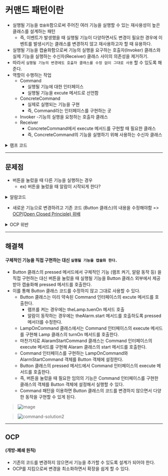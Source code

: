 # 커맨드 패턴이란
- 실행될 기능을 ```캡슐화```함으로써 주어진 여러 기능을 실행할 수 있는 재사용성이 높은 클래스를 설계하는 패턴
   - 즉, 이벤트가 발생했을 때 실행될 기능이 다양하면서도 변경이 필요한 경우에 이벤트를 발생시키는 클래스를 변경하지 않고 재사용하고자 할 때 유용하다.
- 실행될 기능을 캡슐화함으로써 기능의 실행을 요구하는 호출자(Invoker) 클래스와 실제 기능을 실행하는 수신자(Receiver) 클래스 사이의 의존성을 제거하기.
- 따라서 ```실행될 기능의 변경에도 호출자 클래스를 수정 없이 그대로 사용``` 할 수 있도록 해준다.
- 역할이 수행하는 작업
   - Command
      - 실행될 기능에 대한 인터페이스
      - 실행될 기능을 excute 메서드로 선언함
   - ConcreteCommand
      - 실제로 실행되는 기능을 구현
      - 즉, Command라는 인터페이스를 구현하는 곳
   - Invoker
      -기능의 실행을 요청하는 호출자 클래스
   - Receiver
      - ConcreteCommand에서 execute 메서드를 구현할 때 필요한 클래스
      - 즉, ConcreteCommand의 기능을 실행하기 위해 사용하는 수신자 클래스






<details>
<summary>램프 코드</summary>

```.cs
 class Program
    {
        static void Main(string[] args)
        {
            Lamp lamp = new Lamp();
            Button lampButton = new Button(lamp);
            lampButton.pressed();
        }
    }
    public class Lamp
    {
        public void turnOn()
        {
            Console.WriteLine("Lamp On");
        }
    }
    public class Button
    {
        private Lamp theLamp;
        public Button(Lamp theLamp)
        {
            this.theLamp = theLamp;
        }
        public void pressed()
        {
            theLamp.turnOn();
        }
    }
```   


</details>

---

## 문제점
- 버튼을 눌렀을 때 다른 기능을 실행하는 경우
   - ex) 버튼을 눌렀을 때 알람이 시작되게 한다?

<details>
<summary>알람코드</summary>
   
```.cs
 public class Alram
 {
     public void start()
     {
         Console.WriteLine("굿모닝~ 빰빰빠 빠빰빠빠ㅃ빠빰");
     }
 }
 ```
   
</details>

   - 새로운 기능으로 변경하려고 기존 코드 (Button 클래스)의 내용을 수정해야함 => [OCP(Open Closed Principle) 위배](#OCP)



<details>
<summary>OCP 위반</summary>
   
```.cs
    public enum Mode { LAMP, ALARM };
    class Program
    {
        static void Main(string[] args)
        {
            Lamp lamp = new Lamp();
            Alarm alarm = new Alarm();

            Button button = new Button(lamp,alarm);
            button.setMode(Mode.LAMP);
            button.pressed();

            button.setMode(Mode.ALARM);
            button.pressed();
        }
    }

    // 램프 껐다키기
    public class Lamp
    {
        public void turnOn()
        {
            Console.WriteLine("Lamp On");
        }
    }
    // 알람 추가
    public class Alarm
    {
        public void start()
        {
            Console.WriteLine("굿모닝~ 빰빰빠 빠빰빠빠ㅃ빠빰");
        }
    }
    public class Button
    {
        private Lamp theLamp;
        private Alarm theAlarm;
        private Mode theMode;
        // 생성자에서 버튼을 눌렀을 때 필요한 기능을 인지로 받는다.
        public Button(Lamp theLamp, Alarm theAlarm)
        {
            this.theLamp = theLamp;
            this.theAlarm = theAlarm;
        }


        // 램프 모드 또는 알람 모드를 설정
        public void setMode(Mode mode)
        {
            this.theMode = mode;
        }


        // 설정된 모드에 따라 램프를 켜거나 알람을 울림
        public void pressed()
        {
            switch (this.theMode)
            {
                case Mode.LAMP: this.theLamp.turnOn();
                    break;
                case Mode.ALARM: this.theAlarm.start();
                    break;

            }
        }
    }
 ```
   
</details>






---

## 해결책
#### 구체적인 기능을 직접 구현하는 대신 ```실행될 기능을 캡슐화 한다.```
 - Button 클래스의 pressed 메서드에서 구체적인 기능 (램프 켜기, 알람 동작 등) 을 직접 구현하는 대신 버튼을 눌렀을 때 실행될 기능을 Button 클래스 외부에서 제공받아 캡슐화해 pressed 메서드를 호출한다.
 - 이를 통해 Button 클래스 코드를 수정하지 않고 그대로 사용할 수 있다.
   - Button 클래스는 미리 약속된 Command 인터페이스의 excute 메서드를 호출한다.
      - 램프를 켜는 경우에는 theLamp.tuenOn 메서드 호출
      - 알람이 동작하는 경우에는 theAlarm.start 메서드를 호출하도록 pressed 메서더를 수정한다.
   - LampOnCommand 클래스에서는 Command 인터페이스의 execute 메서드를 구현해 Lamp 클래스의 turnOn 메서드를 호출한다.
   - 마찬가지로 AlaramStartCommand 클래스는 Command 인터페이스의 execute 메서드를 구현해 Alaram 클래스의 start 메서드를 호출한다.
   - Command 인터페이스를 구현하는 LampOnCommand와 AlarmStartCommand 객체를 Button 객체에 설정한다.
   - Button 클래스의 pressed 메서드에서 Command 인터페이스의 execute 메서드를 호출한다.
   - 즉, 버튼을 눌렀을 때 필요한 임의의 기능은 Command 인터페이스를 구현한 클래스의 객체를 Button 객체에 설정해서 실행할 수 있다.
   - Command 패턴을 이용하면 Button 클래스의 코드를 변경하지 않으면서 다양한 동작을 구현할 수 있게 된다.

> ![image](https://user-images.githubusercontent.com/5639363/212545241-0ace3577-21e3-4e16-b167-ab4b7b978128.png)



     

> ![command-solution2](https://user-images.githubusercontent.com/5639363/212550479-4e8cfcfa-427f-49a2-b1b6-fb31665d4b6e.png)








            


---
## OCP
#### (개방-폐쇄 원칙)
   - 기존의 코드를 변경하지 않으면서 기능을 추가할 수 있도록 설계가 되어야 한다.
   - OCP를 지킴으로써 변경을 최소화하면서 확장을 쉽게 할 수 있다.


